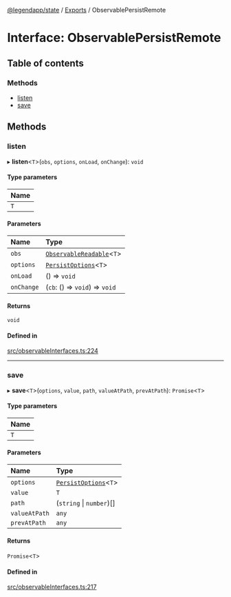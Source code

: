 [@legendapp/state](../README.md) / [Exports](../modules.md) / ObservablePersistRemote

# Interface: ObservablePersistRemote

## Table of contents

### Methods

- [listen](ObservablePersistRemote.md#listen)
- [save](ObservablePersistRemote.md#save)

## Methods

### listen

▸ **listen**<`T`\>(`obs`, `options`, `onLoad`, `onChange`): `void`

#### Type parameters

| Name |
| :------ |
| `T` |

#### Parameters

| Name | Type |
| :------ | :------ |
| `obs` | [`ObservableReadable`](../modules.md#observablereadable)<`T`\> |
| `options` | [`PersistOptions`](PersistOptions.md)<`T`\> |
| `onLoad` | () => `void` |
| `onChange` | (`cb`: () => `void`) => `void` |

#### Returns

`void`

#### Defined in

[src/observableInterfaces.ts:224](https://github.com/LegendApp/legend-state/blob/c6d45b4/src/observableInterfaces.ts#L224)

___

### save

▸ **save**<`T`\>(`options`, `value`, `path`, `valueAtPath`, `prevAtPath`): `Promise`<`T`\>

#### Type parameters

| Name |
| :------ |
| `T` |

#### Parameters

| Name | Type |
| :------ | :------ |
| `options` | [`PersistOptions`](PersistOptions.md)<`T`\> |
| `value` | `T` |
| `path` | (`string` \| `number`)[] |
| `valueAtPath` | `any` |
| `prevAtPath` | `any` |

#### Returns

`Promise`<`T`\>

#### Defined in

[src/observableInterfaces.ts:217](https://github.com/LegendApp/legend-state/blob/c6d45b4/src/observableInterfaces.ts#L217)

